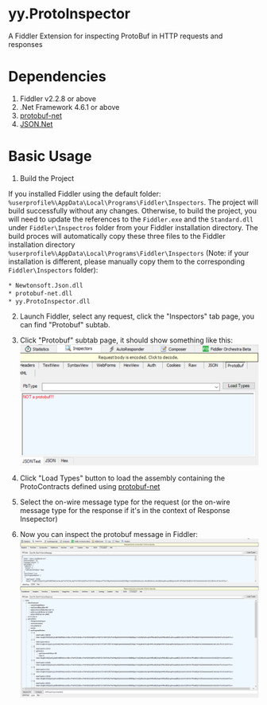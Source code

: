 # yy.ProtoInspector
A Fiddler Extension for inspecting ProtoBuf in HTTP requests and responses

# Dependencies
1. Fiddler v2.2.8 or above 
2. .Net Framework 4.6.1 or above
3. [protobuf-net](https://github.com/mgravell/protobuf-net)
4. [JSON.Net](https://www.newtonsoft.com/json)

# Basic Usage
1. Build the Project

If you installed Fiddler using the default folder: ```%userprofile%\AppData\Local\Programs\Fiddler\Inspectors```. The project will build successfully without any changes. Otherwise, to build the project, you will need to update the references to the ```Fiddler.exe``` and the ```Standard.dll``` under ```Fiddler\Inspectros``` folder from your Fiddler installation directory.
The build proces will automatically copy these three files to the Fiddler installation directory ```%userprofile%\AppData\Local\Programs\Fiddler\Inspectors``` (Note: if your installation is different, please manually copy them to the corresponding ```Fiddler\Inspectors``` folder):  
  
    * Newtonsoft.Json.dll
    * protobuf-net.dll
    * yy.ProtoInspector.dll
    
2. Launch Fiddler, select any request, click the "Inspectors" tab page, you can find "Protobuf" subtab. 

3. Click "Protobuf" subtab page, it should show something like this: ![protoinspector not initalized](/screenshots/protobuf-tab-not-initialized.png)

4. Click "Load Types" button to load the assembly containing the ProtoContracts defined using [protobuf-net](https://github.com/mgravell/protobuf-net)

5. Select the on-wire message type for the request (or the on-wire message type for the response if it's in the context of Response Insepector)

6. Now you can inspect the protobuf message in Fiddler: ![JSON text or JSON object tree](/screenshots/protobuf-tab.png)
